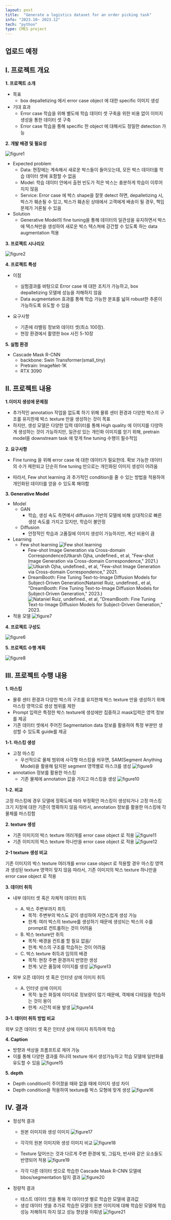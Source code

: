 ```yaml
---
layout: post
title:  "Generate a logistics dataset for an order picking task"
info: "2023.10~ 2023.12"
tech: "python"
type: CMES project 
---
```


## 업로드 예정

## I. 프로젝트 개요

**1. 프로젝트 소개**

- 목표
    * box depalletizing 에서 error case object 에 대한 specific 이미지 생성
- 기대 효과
    * Error case 학습을 위해 별도에 학습 데이터 셋 구축을 위한 비용 없이 이미지 생성을 통한 데이터 셋 구축
    * Error case 학습을 통해 specific 한 object 에 대해서도 정밀한 detection 가능

**2. 개발 배경 및 필요성**

![figure1](figure1.png)

- Expected problem
    * Data: 현장에는 계속해서 새로운 박스들이 들어오는데, 모든 박스 데이터를 학습 데이터 셋에 포함할 수 없음
    * Model: 학습 데이터 안에서 출현 빈도가 적은 박스는 충분하게 학습이 이루어지지 않음   
    * Service: Error case 에 박스 shape을 잘못 detect 하면, depalletizing 시, 박스가 훼손될 수 있고, 박스가 훼손된 상태에서 고객에게 배송이 될 경우, 책임 문제가 거론될 수 있음
- Solution
    * Generative Model의 fine tuning을  통해 데이터의 일관성을 유지하면서 박스에 텍스쳐만을 생성하여 새로운 박스 텍스쳐에 강건할 수 있도록 하는 data augmentation 적용

**3. 프로젝트 시나리오**

![figure2](figure2.png)


**4. 프로젝트 특성**

- 이점
    * 실험결과를 바탕으로 Error case 에 대한 조치가 가능하고, box depalletizing 모델에 성능을 저해하지 않음
    * Data augmentation 효과를 통해 학습 가능한 분포를 넓혀 robust한 추론이 가능하도록 유도할 수 있음   
    
- 요구사항
    * 기존에 라벨링 정보와 데이터 셋(최소 100장).
    * 현장 환경에서 촬영한 box 사진 5-10장

**5. 실험 환경**

- Cascade Mask R-CNN
    * backbone: Swin Transformer(small_tiny)
    * Pretrain: ImageNet-1K
    * RTX 3090

## II. 프로젝트 내용

**1.이미지 생성에 문제점**

* 추가적인 annotation 작업을 없도록 하기 위해 물류 센터 환경과 다양한 박스의 구조를 유지한채 박스 texture 만을 생성하는 것이 목표
* 하지만, 생성 모델은 다양한 입력 데이터를 통해 High quality 에 이미지를 다양하게 생성하는 것이 가능하지만, 일관성 있는 개인화 이미지를 얻기 위해, pretrain model을 downstream task 에 맞게 fine tuning 수행이 필수적임

**2. 요구사항**

* Fine tuning 을 위해 error case 에 대한 데이터가 필요한데. 확보 가능한 데이터의 수가 제한되고 단순히 fine tuning 만으로는 개인화된 이미지 생성이 어려움
    
* 따라서, Few shot learning 과 추가적인 condition을 줄 수 있는 방법을 적용하여 개인화된 데이터를 얻을 수 있도록 해야함 

**3. Generative Model**

* Model
    * GAN
        * 학습, 생성 속도 측면에서 diffusion 기반의 모델에 비해 상대적으로 빠른 생성 속도를 가지고 있지만, 학습이 불안정
    * Diffusion
        * 안정적인 학습과 고품질에 이미지 생성이 가능하지만, 계산 비용이 큼
* Learning
    * Few shot learning
    ![Few shot learning](figure3.png)
        * Few-shot Image Generation via Cross-domain Correspondence(Utkarsh Ojha, undefined., et al, "Few-shot Image Generation via Cross-domain Correspondence," 2021.)
        ![Utkarsh Ojha, undefined., et al, "Few-shot Image Generation via Cross-domain Correspondence," 2021.](figure4.png)
        * DreamBooth: Fine Tuning Text-to-Image Diffusion Models for Subject-Driven Generation(Nataniel Ruiz, undefined., et al, "DreamBooth: Fine Tuning Text-to-Image Diffusion Models for Subject-Driven Generation," 2023.)
        ![Nataniel Ruiz, undefined., et al, "DreamBooth: Fine Tuning Text-to-Image Diffusion Models for Subject-Driven Generation," 2023.](figure5.png)
* 적용 모델
    ![figure7](figure7.png)


**4. 프로젝트 구성도**

![figure6](figure6.png)

**5. 프로젝트 수행 계획**

![figure8](figure8.png)


## III. 프로젝트 수행 내용

**1. 마스킹**

* 물류 센터 환경과 다양한 박스의 구조를 유지한채 박스 texture 만을 생성하기 위해 마스킹 영역으로 생성 범위를 제한
* Prompt 입력은 특정한 박스 texture에 생성에만 집중하고 mask입력은 영역 정보를 제공
* 기존 데이터 셋에서 주어진 Segmentation data 정보를 활용하여 특정 부분만 생성할 수 있도록 guide를 제공

**1-1. 마스킹 생성**

* 고정 마스킹
    * 우선적으로 물체 범위에 사각형 마스킹을 씌우면, SAM(Segment Anything Model)을 활용해 탐지된 segment 영역별로 마스크를 생성
    ![figure9](figure9.png)
* annotation 정보를 활용한 마스킹
    * 기존 물체에 annotation 값을 가지고 마스킹을 생성
    ![figure10](figure10.png)

**1-2. 비교**

고정 마스킹에 경우 모델에 정확도에 따라 부정확안 마스킹이 생성되거나 고정 마스킹 크기 지정에 대한 기준이 명확하지 않음
따라서, annotation 정보를 활용한 마스킹에 각 물체를 마스킹함


**2. texture 생성**
* 기존 이미지의 박스 texture 여러개를 error case object 로 적용
![figure11](figure11.png)
* 기존 이미지의 박스 texture 하나만을 error case object 로 적용
![figure12](figure12.png)

**2-1 texture 생성 비교**

기존 이미지의 박스 texture 여러개를 error case object 로 적용할 경우 마스킹 영역과 생성된 texture 영역이 맞지 않음
따라서, 기존 이미지의 박스 texture 하나만을 error case object 로 적용

**3. 데이터 취득**
* 내부 데이터 셋 혹은 자체적 데이터 취득
    * A. 박스 주변부까지 취득
        * 목적: 주변부의 박스도 같이 생성하여 자연스럽게 생성 가능
        * 한계: 여러 박스의 texture를 생성하기 때문에 생성되는 박스의 수를 prompt로 컨트롤하는 것이 어려움
    * B. 박스 texture만 취득
        * 목적: 배경을 컨트롤 할 필요 없음/
        * 한계: 박스의 구조를 학습하는 것이 어려움
    * C. 박스 texture 취득과 임의의 배경
        * 목적: 현장 주변 환경까지 반영한 생성
        * 한계: 낮은 품질에 이미지를 생성
    ![figure13](figure13.png)

* 외부 오픈 데이터 셋 혹은 인터넷 상에 이미지 취득
    * A. 인터넷 상에 이미지
        * 목적: 높은 화질에 이미지로 정보량이 많기 때문에, 객체에 디테일을 학습하는 것이 용이
        * 한계: 시간적 비용 발생
    ![figure14](figure14.png)

**3-1. 데이터 취득 방법 비교**

외부 오픈 데이터 셋 혹은 인터넷 상에 이미지 취득하여 학습

**4. Caption**
* 방향과 색상을 프롬프트로 제어 가능
* 이를 통해 다양한 결과를 하나의 texture 에서 생성가능하고 학습 모델에 일반화를 유도할 수 있음
![figure15](figure15.png)


**5. depth**
* Depth condition이 주어졌을 때와 없을 때에 이미지 생성 차이
* Depth condition을 적용하여 texture를 박스 모형에 맞게 생성
![figure16](figure16.png)


## IV. 결과

* 정성적 결과
    * 원본 이미지와 생성 이미지
    ![figure17](figure17.png)

    * 각각의 원본 이미지와 생성 이미지 비교
    ![figure18](figure18.png)

    * Texture 덮어쓰는 것과 다르게 주변 환경에 빛, 그림자, 반사와 같은 요소들도 반영되어 적용
    ![figure19](figure19.png)

    * 각각 다른 데이터 셋으로 학습한 Cascade Mask R-CNN 모델에 bbos/segmentation 탐지 결과
    ![figure20](figure20.png)

* 정량적 결과
    * 테스트 데이터 셋을 통해 각 데이터셋 별로 학습한 모델에 결과값
    * 생성 데이터 셋을 추가로 학습한 모델이 원본 이미지에 대해 학습된 모델에 학습 성능 저해하지 하지 않고 성능 향상을 이뤄냄
![figure21](figure21.png)
